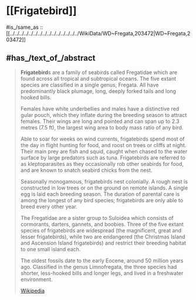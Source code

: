 
# [[Frigatebird]] 

#is_/same_as :: [[../../../../../../../../../../../../../../../WikiData/WD~Fregata,203472|WD~Fregata,203472]] 

## #has_/text_of_/abstract 

> **Frigatebird**s are a family of seabirds called Fregatidae 
> which are found across all tropical and subtropical oceans. 
> The five extant species are classified in a single genus, Fregata. 
> All have predominantly black plumage, long, deeply forked tails 
> and long hooked bills. 
> 
> Females have white underbellies and males have a distinctive red gular pouch, 
> which they inflate during the breeding season to attract females. 
> Their wings are long and pointed and can span up to 2.3 metres (7.5 ft), 
> the largest wing area to body mass ratio of any bird.
>
> Able to soar for weeks on wind currents, 
> frigatebirds spend most of the day in flight hunting for food, 
> and roost on trees or cliffs at night. 
> Their main prey are fish and squid, 
> caught when chased to the water surface by large predators such as tuna. 
> Frigatebirds are referred to as kleptoparasites 
> as they occasionally rob other seabirds for food, 
> and are known to snatch seabird chicks from the nest. 
> 
> Seasonally monogamous, frigatebirds nest colonially. 
> A rough nest is constructed in low trees or on the ground on remote islands. 
> A single egg is laid each breeding season. 
> The duration of parental care is among the longest of any bird species; 
> frigatebirds are only able to breed every other year.
>
> The Fregatidae are a sister group to Suloidea 
> which consists of cormorants, darters, gannets, and boobies. 
> Three of the five extant species of frigatebirds are widespread 
> (the magnificent, great and lesser frigatebirds), 
> while two are endangered (the Christmas Island and Ascension Island frigatebirds) 
> and restrict their breeding habitat to one small island each. 
> 
> The oldest fossils date to the early Eocene, around 50 million years ago. 
> Classified in the genus Limnofregata, the three species had shorter, less-hooked bills 
> and longer legs, and lived in a freshwater environment.
>
> [Wikipedia](https://en.wikipedia.org/wiki/Frigatebird) 

